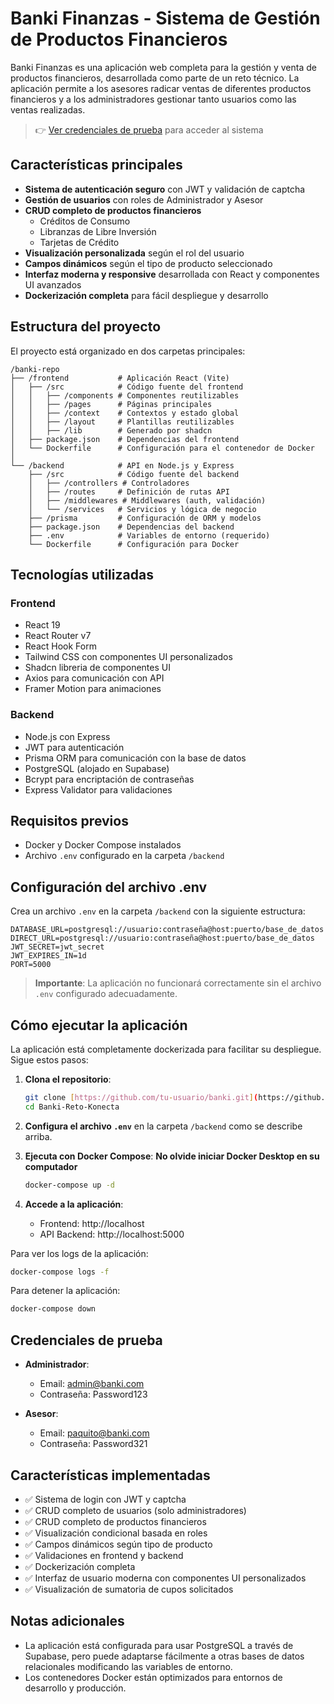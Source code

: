 # Banki Finanzas - Sistema de Gestión de Productos Financieros

Banki Finanzas es una aplicación web completa para la gestión y venta de productos financieros, desarrollada como parte de un reto técnico. La aplicación permite a los asesores radicar ventas de diferentes productos financieros y a los administradores gestionar tanto usuarios como las ventas realizadas.

> 👉 [Ver credenciales de prueba](#credenciales-de-prueba) para acceder al sistema

## Características principales

- **Sistema de autenticación seguro** con JWT y validación de captcha
- **Gestión de usuarios** con roles de Administrador y Asesor
- **CRUD completo de productos financieros** 
  - Créditos de Consumo
  - Libranzas de Libre Inversión
  - Tarjetas de Crédito
- **Visualización personalizada** según el rol del usuario
- **Campos dinámicos** según el tipo de producto seleccionado
- **Interfaz moderna y responsive** desarrollada con React y componentes UI avanzados
- **Dockerización completa** para fácil despliegue y desarrollo

## Estructura del proyecto

El proyecto está organizado en dos carpetas principales:

```
/banki-repo
├── /frontend           # Aplicación React (Vite)
│   ├── /src            # Código fuente del frontend
│   │   ├── /components # Componentes reutilizables
│   │   ├── /pages      # Páginas principales
│   │   ├── /context    # Contextos y estado global
│   │   ├── /layout     # Plantillas reutilizables
│   │   ├── /lib        # Generado por shadcn
│   ├── package.json    # Dependencias del frontend
│   └── Dockerfile      # Configuración para el contenedor de Docker
│
└── /backend            # API en Node.js y Express
    ├── /src            # Código fuente del backend
    │   ├── /controllers # Controladores
    │   ├── /routes     # Definición de rutas API
    │   ├── /middlewares # Middlewares (auth, validación)
    │   └── /services   # Servicios y lógica de negocio
    ├── /prisma         # Configuración de ORM y modelos
    ├── package.json    # Dependencias del backend
    ├── .env            # Variables de entorno (requerido)
    └── Dockerfile      # Configuración para Docker
```

## Tecnologías utilizadas

### Frontend
- React 19
- React Router v7
- React Hook Form
- Tailwind CSS con componentes UI personalizados
- Shadcn libreria de componentes UI
- Axios para comunicación con API
- Framer Motion para animaciones

### Backend
- Node.js con Express
- JWT para autenticación
- Prisma ORM para comunicación con la base de datos
- PostgreSQL (alojado en Supabase)
- Bcrypt para encriptación de contraseñas
- Express Validator para validaciones

## Requisitos previos

- Docker y Docker Compose instalados
- Archivo `.env` configurado en la carpeta `/backend`

## Configuración del archivo .env

Crea un archivo `.env` en la carpeta `/backend` con la siguiente estructura:

```
DATABASE_URL=postgresql://usuario:contraseña@host:puerto/base_de_datos
DIRECT_URL=postgresql://usuario:contraseña@host:puerto/base_de_datos
JWT_SECRET=jwt_secret
JWT_EXPIRES_IN=1d
PORT=5000
```

> **Importante**: La aplicación no funcionará correctamente sin el archivo `.env` configurado adecuadamente.

## Cómo ejecutar la aplicación

La aplicación está completamente dockerizada para facilitar su despliegue. Sigue estos pasos:

1. **Clona el repositorio**:
   ```bash
   git clone [https://github.com/tu-usuario/banki.git](https://github.com/Znorlux/Banki-Reto-Konecta.git)
   cd Banki-Reto-Konecta
   ```

2. **Configura el archivo `.env`** en la carpeta `/backend` como se describe arriba.

3. **Ejecuta con Docker Compose**:
   **No olvide iniciar Docker Desktop en su computador**
   ```bash
   docker-compose up -d
   ```

5. **Accede a la aplicación**:
   - Frontend: http://localhost
   - API Backend: http://localhost:5000

Para ver los logs de la aplicación:
```bash
docker-compose logs -f
```

Para detener la aplicación:
```bash
docker-compose down
```

## Credenciales de prueba

- **Administrador**:
  - Email: admin@banki.com
  - Contraseña: Password123

- **Asesor**:
  - Email: paquito@banki.com
  - Contraseña: Password321

## Características implementadas

- ✅ Sistema de login con JWT y captcha
- ✅ CRUD completo de usuarios (solo administradores)
- ✅ CRUD completo de productos financieros
- ✅ Visualización condicional basada en roles
- ✅ Campos dinámicos según tipo de producto
- ✅ Validaciones en frontend y backend
- ✅ Dockerización completa
- ✅ Interfaz de usuario moderna con componentes UI personalizados
- ✅ Visualización de sumatoria de cupos solicitados

## Notas adicionales

- La aplicación está configurada para usar PostgreSQL a través de Supabase, pero puede adaptarse fácilmente a otras bases de datos relacionales modificando las variables de entorno.
- Los contenedores Docker están optimizados para entornos de desarrollo y producción.
